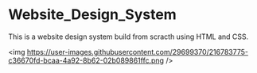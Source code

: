 # Website_Design_System
This is a website design system build from scracth using HTML and CSS. 


<img https://user-images.githubusercontent.com/29699370/216783775-c36670fd-bcaa-4a92-8b62-02b089861ffc.png />

